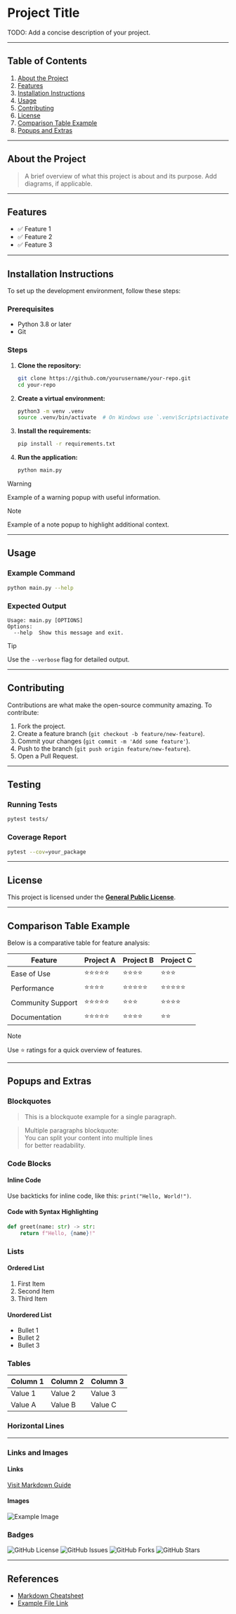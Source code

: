 
# Project Title

TODO: Add a concise description of your project.

---

## Table of Contents

1. [About the Project](#about-the-project)
2. [Features](#features)
3. [Installation Instructions](#installation-instructions)
4. [Usage](#usage)
5. [Contributing](#contributing)
6. [License](#license)
7. [Comparison Table Example](#comparison-table-example)
8. [Popups and Extras](#popups-and-extras)

---

## About the Project

> A brief overview of what this project is about and its purpose. Add diagrams, if applicable.

---

## Features

- ✅ Feature 1
- ✅ Feature 2
- ✅ Feature 3

---

## Installation Instructions

To set up the development environment, follow these steps:

### Prerequisites

- Python 3.8 or later
- Git

### Steps

1. **Clone the repository:**

   ```bash
   git clone https://github.com/yourusername/your-repo.git
   cd your-repo
   ```

2. **Create a virtual environment:**

   ```bash
   python3 -m venv .venv
   source .venv/bin/activate  # On Windows use `.venv\Scripts\activate`
   ```

3. **Install the requirements:**

   ```bash
   pip install -r requirements.txt
   ```

4. **Run the application:**

   ```bash
   python main.py
   ```

> [!WARNING]
> Example of a warning popup with useful information.

> [!NOTE]
> Example of a note popup to highlight additional context.

---

## Usage

### Example Command

```bash
python main.py --help
```

### Expected Output

```text
Usage: main.py [OPTIONS]
Options:
  --help  Show this message and exit.
```

> [!TIP]
> Use the `--verbose` flag for detailed output.

---

## Contributing

Contributions are what make the open-source community amazing. To contribute:

1. Fork the project.
2. Create a feature branch (`git checkout -b feature/new-feature`).
3. Commit your changes (`git commit -m 'Add some feature'`).
4. Push to the branch (`git push origin feature/new-feature`).
5. Open a Pull Request.

---

## Testing

### Running Tests

```bash
pytest tests/
```

### Coverage Report

```bash
pytest --cov=your_package
```

---

## License

This project is licensed under the **[General Public License](LICENSE)**.

---

## Comparison Table Example

Below is a comparative table for feature analysis:

| Feature         | Project A            | Project B            | Project C            |
|------------------|----------------------|----------------------|----------------------|
| Ease of Use      | ⭐⭐⭐⭐⭐               | ⭐⭐⭐⭐                | ⭐⭐⭐                 |
| Performance      | ⭐⭐⭐⭐                | ⭐⭐⭐⭐⭐               | ⭐⭐⭐⭐⭐               |
| Community Support| ⭐⭐⭐⭐⭐               | ⭐⭐⭐                 | ⭐⭐⭐⭐                |
| Documentation    | ⭐⭐⭐⭐⭐               | ⭐⭐⭐⭐                | ⭐⭐                  |

> [!NOTE]
> Use ⭐ ratings for a quick overview of features.

---

## Popups and Extras

### Blockquotes

> This is a blockquote example for a single paragraph.

> Multiple paragraphs blockquote:  
> You can split your content into multiple lines  
> for better readability.

### Code Blocks

#### Inline Code
Use backticks for inline code, like this: `print("Hello, World!")`.

#### Code with Syntax Highlighting

```python
def greet(name: str) -> str:
    return f"Hello, {name}!"
```

### Lists

#### Ordered List
1. First Item
2. Second Item
3. Third Item

#### Unordered List
- Bullet 1
- Bullet 2
- Bullet 3

### Tables

| Column 1 | Column 2 | Column 3 |
|----------|----------|----------|
| Value 1  | Value 2  | Value 3  |
| Value A  | Value B  | Value C  |

### Horizontal Lines

---

### Links and Images

#### Links
[Visit Markdown Guide](https://www.markdownguide.org)

#### Images
![Example Image](https://via.placeholder.com/150)

### Badges

![GitHub License](https://img.shields.io/github/license/yourusername/your-repo)
![GitHub Issues](https://img.shields.io/github/issues/yourusername/your-repo)
![GitHub Forks](https://img.shields.io/github/forks/yourusername/your-repo)
![GitHub Stars](https://img.shields.io/github/stars/yourusername/your-repo)

---

## References

- [Markdown Cheatsheet](https://www.markdownguide.org/cheat-sheet/)
- [Example File Link](assets/minecraft/lang/$_langs.bat)

